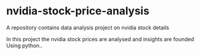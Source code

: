# nvidia-stock-price-analysis
A repository contains data analysis project on nvidia stock details

In this project the nvidia stock prices are analysed and insights are founded Using python..

